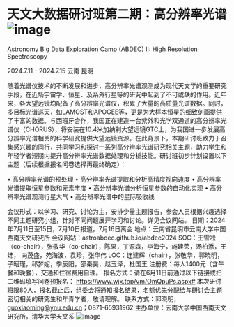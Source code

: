 # 天文大数据研讨班第二期：高分辨率光谱![image](https://github.com/astroabdec/abdec2024/assets/169548258/8c039869-dc72-4229-81f6-fa71c43e4472)

Astronomy Big Data Exploration Camp (ABDEC) II: High Resolution Spectroscopy

2024.7.11 - 2024.7.15 云南 昆明

随着光谱仪技术的不断发展和进步，高分辨率光谱观测成为现代天文学的重要研究手段，在近场宇宙学、恒星、及系外行星等的研究中起到了不可或缺的作用。近年来，各大望远镜均配备了高分辨率光谱仪，积累了大量的高质量光谱数据。同时，多目标光谱巡天，如LAMOST和APOGEE等，更是为大样本恒星的细致刻画提供了丰富的数据。与西班牙合作，我国正在建造一台紫外和光学双通道的高分辨率光谱仪（CHORUS），将安装在10.4米加纳利大望远镜GTC上，为我国进一步发展高分辨率光谱相关的科学研究提供大望远镜资源。在此背景下，本期研讨班致力于召集感兴趣的同行，共同学习和探讨一系列高分辨率光谱研究相关主题，助力学生和年轻学者短期内提升高分辨率光谱数据处理和分析技能。研讨班初步计划设置以下主题（后续根据报名问卷选择再最终确定）：

•	高分辨率光谱的预处理
•	高分辨率光谱提取和分析高精度视向速度
•	高分辨率光谱提取恒星参数和元素丰度
•	高分辨率光谱分析恒星参数的自动化实现
•	高分辨率光谱观测行星大气
•	高分辨率光谱中的星际吸收线

会议形式：以学习、研究、讨论为主，安排少量主题报告，参会人员根据兴趣选择不同主题研究小组，针对不同问题展开学习和讨论。详见会议网站。
日期：2024年7月11日至15日，7月10日报道，7月16日离会
地点：云南省昆明市云南大学中国西南天文研究所
会议网站：astroabdec.github.io/abdec2024
SOC：王雪凇（co-chair），张敬华（co-chair），陈果，丁源森，李海宁，施建荣，汤柏添，王炜，
向茂盛，苑海波，袁珍，张华伟
LOC：连建辉（chair），张敬华，郭晓明，子昭瑾，祁梦妮，季辰阳，邵秦昊，赵玉泽，杜国王
注册费：每人1400元（含午餐和晚餐），交通和住宿费用自理。
报名方式：请在6月11日前通过以下链接或扫二维码填写问卷预报名：
https://www.wjx.top/vm/OmQpuPs.aspx# 
本次研讨班限80人，报名截止后，组委会将通知报名结果，名额优先分配给与研讨会主题密切相关的研究生和年青学者，敬请理解。
联系方式：郭晓明，guoxiaoming@ynu.edu.cn；0871-65931962
主办单位：云南大学中国西南天文研究所，清华大学天文系
![image](https://github.com/astroabdec/abdec2024/assets/169548258/9f278140-c0ed-4e10-87da-7be0acbd7f85)



